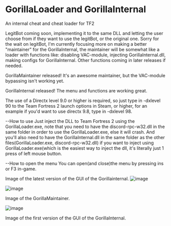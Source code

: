 # GorillaLoader and GorillaInternal
An internal cheat and cheat loader for TF2

LegitBot coming soon, implementing it to the same DLL and letting the user choose from if they want to use the legitBot, or the original one. Sorry for the wait on legitBot, I'm currently focusing more on making a better "maintainer" for the GorillaInternal, the maintainer will be somewhat like a loader with functions like: disabling VAC-module, injecting GorillaInternal.dll, making configs for GorillaInternal. Other functions coming in later releases if needed.


GorillaMaintainer released! It's an awesome maintainer, but the VAC-module bypassing isn't working yet.

GorillaInternal released! The menu and functions are working great.

The use of a Directx level 9.0 or higher is required, so just type in -dxlevel 90 to the Team Fortress 2 launch options in Steam,
or higher, for an example if you'd want to use directx 9.8, type in -dxlevel 98.

--How to use
Just inject the DLL to Team Fortress 2 using the GorillaLoader.exe, note that you need to have the discord-rpc-w32.dll in the same folder in order to use the GorillaLoader.exe, else it will crash. And you'll also need to have the GorillaInternal.dll in the same folder as the other files(GorillaLoader.exe, discord-rpc-w32.dll) if you want to inject using GorillaLoader.exe(which is the easiest way to inject the dll, it's literally just 1 press of left mouse button.

--How to open the menu
You can open(and close)the menu by pressing ins or F3 in-game.

Image of the latest version of the GUI of the Gorillainternal.
![image](https://github.com/FUFUGUA/GorillaLoader/assets/97225465/9ca326b3-aa5c-415e-acf9-198c67c36c3b)



![image](https://github.com/FUFUGUA/GorillaLoader/assets/97225465/5cb060ea-8d5f-43ef-a0ac-eddc32bd3790)



Image of the GorillaMaintainer.

![image](https://github.com/FUFUGUA/GorillaLoader/assets/97225465/d60ede75-e914-4168-8a29-94fb1f71b02d)

Image of the first version of the GUI of the GorillaInternal.







